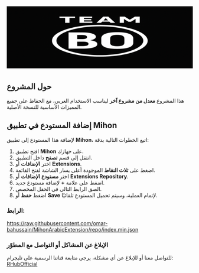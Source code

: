 # ![شعار المشروع](https://github.com/omar-bahussain/MihonArabicExtension/blob/590d3d125239b71256a5a510875f067db31feffd/TEAM%20BO%20logo.png)

## حول المشروع
هذا المشروع **معدل من مشروع آخر** ليناسب الاستخدام العربي، مع الحفاظ على جميع المميزات الأساسية للنسخة الأصلية.

## إضافة المستودع في تطبيق Mihon
لإضافة هذا المستودع إلى تطبيق **Mihon**، اتبع الخطوات التالية بدقة:

1. افتح تطبيق **Mihon** على جهازك.
2. انتقل إلى قسم **تصفح** داخل التطبيق.
3. اختر **الإضافات** أو **Extensions**.
4. اضغط على **ثلاث النقاط** الموجودة أعلى يسار الشاشة لفتح القائمة.
5. اختر **مستودع الإضافات** أو **Extensions Repository**.
6. اضغط على علامة **+** لإضافة مستودع جديد.
7. الصق الرابط التالي في الحقل المخصص.
8. اضغط **حفظ** أو **Save** لإتمام العملية، وسيتم تحميل المستودع تلقائيًا.
### الرابط:
https://raw.githubusercontent.com/omar-bahussain/MihonArabicExtension/repo/index.min.json
### الإبلاغ عن المشاكل أو التواصل مع المطوّر  

للتواصل معنا أو للإبلاغ عن أي مشكلة، يرجى متابعة قناتنا الرسمية على تليجرام:  
[RHubOfficial](https://t.me/RHubOfficial)
